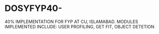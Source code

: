 # DOSYFYP40-
40% IMPLEMENTATION FOR FYP AT CU, ISLAMABAD. MODULES IMPLEMENTED INCLUDE: USER PROFILING, GET FIT, OBJECT DETETION
